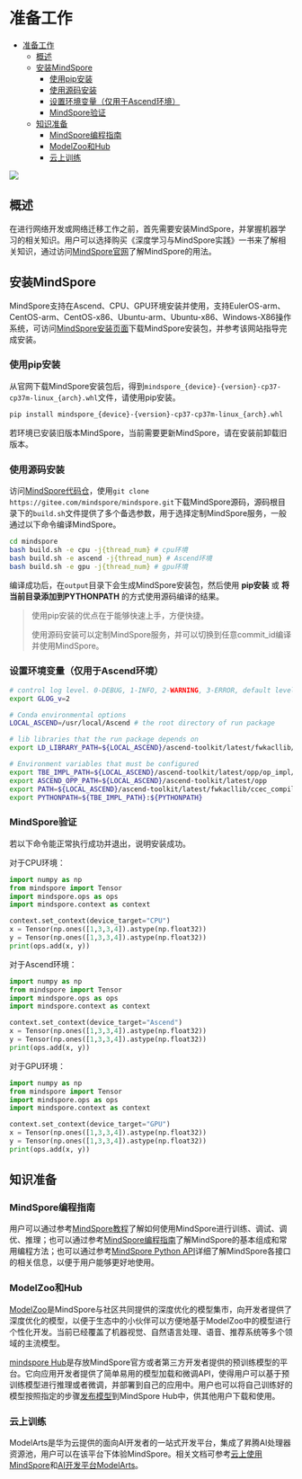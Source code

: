 # 准备工作

<!-- TOC -->

- [准备工作](#准备工作)
    - [概述](#概述)
    - [安装MindSpore](#安装mindspore)
        - [使用pip安装](#使用pip安装)
        - [使用源码安装](#使用源码安装)
        - [设置环境变量（仅用于Ascend环境）](#设置环境变量仅用于ascend环境)
        - [MindSpore验证](#mindspore验证)
    - [知识准备](#知识准备)
        - [MindSpore编程指南](#mindspore编程指南)
        - [ModelZoo和Hub](#modelzoo和hub)
        - [云上训练](#云上训练)

<!-- /TOC -->

<a href="https://gitee.com/mindspore/docs/blob/master/docs/mindspore/migration_guide/source_zh_cn/preparation.md" target="_blank"><img src="https://gitee.com/mindspore/docs/raw/master/resource/_static/logo_source.png"></a>

## 概述

在进行网络开发或网络迁移工作之前，首先需要安装MindSpore，并掌握机器学习的相关知识。用户可以选择购买《深度学习与MindSpore实践》一书来了解相关知识，通过访问[MindSpore官网](https://www.mindspore.cn)了解MindSpore的用法。

## 安装MindSpore

MindSpore支持在Ascend、CPU、GPU环境安装并使用，支持EulerOS-arm、CentOS-arm、CentOS-x86、Ubuntu-arm、Ubuntu-x86、Windows-X86操作系统，可访问[MindSpore安装页面](https://www.mindspore.cn/install)下载MindSpore安装包，并参考该网站指导完成安装。

### 使用pip安装

从官网下载MindSpore安装包后，得到`mindspore_{device}-{version}-cp37-cp37m-linux_{arch}.whl`文件，请使用pip安装。

```bash
pip install mindspore_{device}-{version}-cp37-cp37m-linux_{arch}.whl
```

若环境已安装旧版本MindSpore，当前需要更新MindSpore，请在安装前卸载旧版本。

### 使用源码安装

访问[MindSpore代码仓](https://gitee.com/mindspore/mindspore)，使用`git clone https://gitee.com/mindspore/mindspore.git`下载MindSpore源码，源码根目录下的`build.sh`文件提供了多个备选参数，用于选择定制MindSpore服务，一般通过以下命令编译MindSpore。

```bash
cd mindspore
bash build.sh -e cpu -j{thread_num} # cpu环境
bash build.sh -e ascend -j{thread_num} # Ascend环境
bash build.sh -e gpu -j{thread_num} # gpu环境
```

编译成功后，在`output`目录下会生成MindSpore安装包，然后使用 **pip安装** 或 **将当前目录添加到PYTHONPATH** 的方式使用源码编译的结果。

> 使用pip安装的优点在于能够快速上手，方便快捷。
>
> 使用源码安装可以定制MindSpore服务，并可以切换到任意commit_id编译并使用MindSpore。

### 设置环境变量（仅用于Ascend环境）

```bash
# control log level. 0-DEBUG, 1-INFO, 2-WARNING, 3-ERROR, default level is WARNING.
export GLOG_v=2

# Conda environmental options
LOCAL_ASCEND=/usr/local/Ascend # the root directory of run package

# lib libraries that the run package depends on
export LD_LIBRARY_PATH=${LOCAL_ASCEND}/ascend-toolkit/latest/fwkacllib/lib64:${LOCAL_ASCEND}/driver/lib64:${LOCAL_ASCEND}/opp/op_impl/built-in/ai_core/tbe/op_tiling:${LD_LIBRARY_PATH}

# Environment variables that must be configured
export TBE_IMPL_PATH=${LOCAL_ASCEND}/ascend-toolkit/latest/opp/op_impl/built-in/ai_core/tbe            # TBE operator implementation tool path
export ASCEND_OPP_PATH=${LOCAL_ASCEND}/ascend-toolkit/latest/opp                                       # OPP path
export PATH=${LOCAL_ASCEND}/ascend-toolkit/latest/fwkacllib/ccec_compiler/bin/:${PATH}                 # TBE operator compilation tool path
export PYTHONPATH=${TBE_IMPL_PATH}:${PYTHONPATH}                                                # Python library that TBE implementation depends on
```

### MindSpore验证

若以下命令能正常执行成功并退出，说明安装成功。

对于CPU环境：

```python
import numpy as np
from mindspore import Tensor
import mindspore.ops as ops
import mindspore.context as context

context.set_context(device_target="CPU")
x = Tensor(np.ones([1,3,3,4]).astype(np.float32))
y = Tensor(np.ones([1,3,3,4]).astype(np.float32))
print(ops.add(x, y))
```

对于Ascend环境：

```python
import numpy as np
from mindspore import Tensor
import mindspore.ops as ops
import mindspore.context as context

context.set_context(device_target="Ascend")
x = Tensor(np.ones([1,3,3,4]).astype(np.float32))
y = Tensor(np.ones([1,3,3,4]).astype(np.float32))
print(ops.add(x, y))
```

对于GPU环境：

```python
import numpy as np
from mindspore import Tensor
import mindspore.ops as ops
import mindspore.context as context

context.set_context(device_target="GPU")
x = Tensor(np.ones([1,3,3,4]).astype(np.float32))
y = Tensor(np.ones([1,3,3,4]).astype(np.float32))
print(ops.add(x, y))
```

## 知识准备

### MindSpore编程指南

用户可以通过参考[MindSpore教程](https://www.mindspore.cn/docs/programming_guide/zh-CN/master/index.html)了解如何使用MindSpore进行训练、调试、调优、推理；也可以通过参考[MindSpore编程指南](https://www.mindspore.cn/docs/programming_guide/zh-CN/master/index.html)了解MindSpore的基本组成和常用编程方法；也可以通过参考[MindSpore Python API](https://www.mindspore.cn/docs/api/zh-CN/master/index.html)详细了解MindSpore各接口的相关信息，以便于用户能够更好地使用。

### ModelZoo和Hub

[ModelZoo](https://gitee.com/mindspore/mindspore/tree/master/model_zoo)是MindSpore与社区共同提供的深度优化的模型集市，向开发者提供了深度优化的模型，以便于生态中的小伙伴可以方便地基于ModelZoo中的模型进行个性化开发。当前已经覆盖了机器视觉、自然语言处理、语音、推荐系统等多个领域的主流模型。

[mindspore Hub](https://www.mindspore.cn/resources/hub)是存放MindSpore官方或者第三方开发者提供的预训练模型的平台。它向应用开发者提供了简单易用的模型加载和微调API，使得用户可以基于预训练模型进行推理或者微调，并部署到自己的应用中。用户也可以将自己训练好的模型按照指定的步骤[发布模型](https://www.mindspore.cn/hub/docs/zh-CN/master/publish_model.html)到MindSpore Hub中，供其他用户下载和使用。

### 云上训练

ModelArts是华为云提供的面向AI开发者的一站式开发平台，集成了昇腾AI处理器资源池，用户可以在该平台下体验MindSpore。相关文档可参考[云上使用MindSpore](https://www.mindspore.cn/docs/programming_guide/zh-CN/master/use_on_the_cloud.html)和[AI开发平台ModelArts](https://support.huaweicloud.com/wtsnew-modelarts/index.html)。
